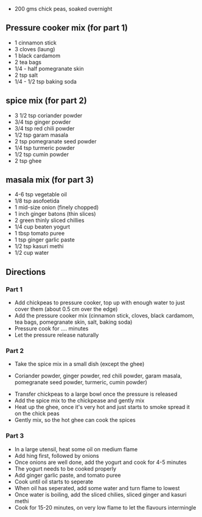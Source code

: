 * 200 gms chick peas, soaked overnight

## Pressure cooker mix (for part 1)
* 1 cinnamon stick
* 3 cloves (laung)
* 1 black cardamom
* 2 tea bags
* 1/4 - half pomegranate skin
* 2 tsp salt
* 1/4 - 1/2 tsp baking soda

## spice mix (for part 2)
* 3 1/2 tsp coriander powder
* 3/4 tsp ginger powder
* 3/4 tsp red chili powder
* 1/2 tsp garam masala
* 2 tsp pomegranate seed powder
* 1/4 tsp turmeric powder
* 1/2 tsp cumin powder
* 2 tsp ghee

## masala mix (for part 3)
* 4-6 tsp vegetable oil
* 1/8 tsp asofoetida
* 1 mid-size onion (finely chopped)
* 1 inch ginger batons (thin slices)
* 2 green thinly sliced chillies
* 1/4 cup beaten yogurt
* 1 tbsp tomato puree
* 1 tsp ginger garlic paste
* 1/2 tsp kasuri methi
* 1/2 cup water


## Directions

### Part 1 
* Add chickpeas to pressure cooker, top up with enough water to just cover them (about 0.5 cm over the edge)
* Add the pressure cooker mix (cinnamon stick, cloves, black cardamom, tea bags, pomegranate skin, salt, baking soda)
* Pressure cook for .... minutes
* Let the pressure release naturally

### Part 2
* Take the spice mix in a small dish (except the ghee)
 - Coriander powder, ginger powder, red chili powder, garam masala, pomegranate seed powder, turmeric, cumin powder)
* Transfer chickpeas to a large bowl once the pressure is released
* Add the spice  mix to the chickpease and gently mix
* Heat up the ghee, once it's very hot and just starts to smoke spread it on the chick peas
* Gently mix, so the hot ghee can cook the spices


### Part 3
* In a large utensil, heat some oil on medium flame
* Add hing first, followed by onions
* Once onions are well done, add the yogurt and cook for 4-5 minutes
* The yogurt needs to be cooked properly
* Add ginger garlic paste, and tomato puree
* Cook until oil starts to seperate
* When oil has seperated, add some water and turn flame to lowest
* Once water is boiling, add the sliced chilies, sliced ginger and kasuri methi
* Cook for 15-20 minutes, on very low flame to let the flavours intermingle
